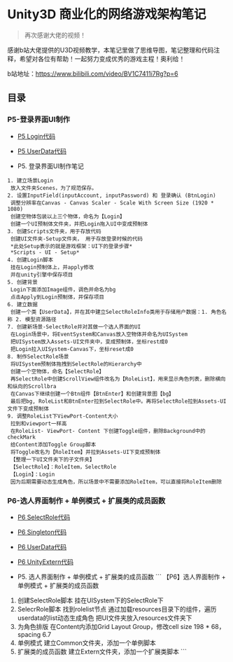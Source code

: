 # Unity3D 商业化的网络游戏架构笔记
>再次感谢大佬的视频！

感谢b站大佬提供的U3D视频教学，本笔记里做了思维导图，笔记整理和代码注释，希望对各位有帮助！一起努力变成优秀的游戏主程！奥利给！

b站地址：https://www.bilibili.com/video/BV1C7411i7Rg?p=6


## 目录
### P5-登录界面UI制作
   * [P5 Login代码](https://github.com/racherisgenius/U3DTutorial-/blob/main/P5Login.cs)
   * [P5 UserData代码](https://github.com/racherisgenius/U3DTutorial-/blob/main/P05UserData)
   
   * P5. 登录界面UI制作笔记
   ```
   1. 建立场景Login
    放入文件夹Scenes，为了规范保存。
2. 设置InputField(inputAccount, inputPassword) 和 登录确认 (BtnLogin)
    调整分辨率在Canvas - Canvas Scaler - Scale With Screen Size (1920 * 1080)
    创建空物体包装以上三个物体，命名为【Login】
    创建一个UI预制体文件夹，并把Login拖入UI中变成预制体
3. 创建Scripts文件夹，用于存放代码
    创建UI文件夹-Setup文件夹， 用于存放登录时候的代码
    *此处Setup表示的就是游戏框架：UI下的登录步骤*
    *Scripts - UI - Setup*
4. 创建Login脚本
    挂在Login预制体上，并apply修改
    并在unity引擎中保存项目
5. 创建背景
    Login下面添加Image组件，调色并命名为bg
    点击Apply到Login预制体，并保存项目
6. 建立数据
    创建一个类【UserData】，并在其中建立SelectRoleInfo类用于存储用户数据：1. 角色名称 2. 模型资源路径
7. 创建新场景-SelectRole并对其做一个选人界面的UI
    在Login场景中，将EventSystem和Canvas放入空物体并命名为UISystem
    把UISystem放入Assets-UI文件夹中，变成预制体，坐标rest成0
    把Login拉入UISystem-Canvas下，坐标reset成0
8. 制作SelectRole场景
    将UISystem预制体拖拽到SelectRole的Hierarchy中
    创建一个空物体，命名【SelectRole】
    再SelectRole中创建ScrollView组件改名为【RoleList】，用来显示角色列表，删除横向和纵向的Scrollbra
    在Canvas下继续创建一个Btn组件【BtnEnter】和创建背景图【bg】
    最后把bg, RoleList和BtnEnter拉到SelectRole中。再将SelectRole拉到Assets-UI文件下变成预制体
9. 调整RoleList下ViewPort-Content大小
    拉到和viewport一样高
    在RoleList- ViewPort- Content 下创建Toggle组件，删除Background中的checkMark
    给Content添加Toggle Group脚本
    将Toggle改名为【RoleItem】并拉到Assets-UI下变成预制体
    【整理一下UI文件夹下的子文件夹】
    【SelectRole】：RoleItem，SelectRole
    【Login】：Login
    因为后期需要动态生成角色，所以场景中不需要添加RoleItem，可以直接将RoleItem删除
  ```
  ### P6-选人界面制作 + 单例模式 + 扩展类的成员函数
   * [P6 SelectRole代码](https://github.com/racherisgenius/U3DTutorial-/blob/main/P06SelectRole.cs)
   * [P6 Singleton代码](https://github.com/racherisgenius/U3DTutorial-/blob/main/P06Singleton.cs)
   * [P6 UserData代码](https://github.com/racherisgenius/U3DTutorial-/blob/main/P06UserData.cs)
   * [P6 UnityExtern代码](https://github.com/racherisgenius/U3DTutorial-/blob/main/P06UnityEntern.cs)
   
   * P5. 选人界面制作 + 单例模式 + 扩展类的成员函数
    ```
    【P6】选人界面制作 + 单例模式 + 扩展类的成员函数
1. 创建SelectRole脚本
    挂在UISystem下的SelectRole下
2. SelecrRole脚本
    找到rolelist节点
    通过加载resources目录下的组件，遍历userdata的list动态生成角色
        把UI文件夹放入resources文件夹下
3. 为角色排版
    在Content内添加Grid Layout Group，修改cell size  198 * 68， spacing 6.7
4. 单例模式
    建立Common文件夹，添加一个单例脚本
5. 扩展类的成员函数
    建立Extern文件夹，添加一个扩展类脚本
       ```

